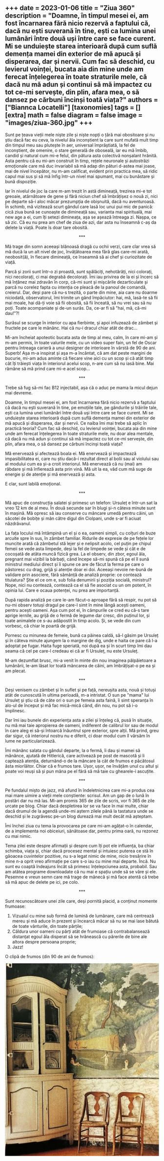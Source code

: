 
+++
date = 2023-01-06
title = "Ziua 360"
description = "Doamne, în timpul mesei ei, am fost încarnarea fără nicio rezervă a faptului că, dacă nu ești suverană în tine, ești ca lumina unei lumânări între două uși între care se face curent. Mi se unduiește starea interioară după cum suflă demența mamei din exterior de mă apucă și disperarea, dar și nervii. Cum fac să deschid, cu levierul voinței, bucata aia din mine unde am ferecat înțelegerea în toate straturile mele, că dacă nu mă adun și continui să mă impactez cu tot ce-mi servește, din plin, afara mea, o să dansez pe cărbuni încinși toată viața?"
authors = ["Biannca Locatelli"]
[taxonomies]
tags = []
[extra]
math = false
diagram = false
image = "images/ziua-360.jpg"
+++
---

Sunt pe țeava vieții mele niște zile și niște nopți o țâră mai obositoare și nu știu dacă fac eu ceva, la nivelul ăla inconștient la care sunt mufată mult timp din timpul meu sau plutește în aer, universal împrăștiată, la fel de inconștient, de omenire, o stare generală de oboseală, iar eu mă îmbib, candid și natural cum mi-e felul, din pătura asta colectivă nonșalant hrănită. Asta pentru că eu mi-am construit în timp, rețele neuronale și autostrăzi emoționale care mă duc invariabil să mă adap din pături d-astea mai joase, mai de nivel începător, nu m-am calificat, evident prin practica mea, să ridic capul mai sus și să mă înfig într-un nivel mai spumant, mai cu bunăstare și bună dispoziție.

Iar în nivelul de joc la care m-am trezit în astă dimineață, trezirea mi-e tot greoaie, atârnătoare de gene și fără niciun chef să îmbrățișez o nouă zi, nici pe departe să-i aloc măcar prezumpția de obișnuită, dacă nu aventuroasă. În schimb, mă vizitează scurt gândul care lasă loc unui pui mic de panică: cică ziua bună se cunoaște de dimineață sau, varianta mai spirituală, mai new age a ei, cum îți setezi dimineața, așa se așează întreaga zi. Nașpa, ce să zic. Că eu nu prea am chef de ziua de azi, dar asta nu înseamnă c-aș da delete la viață. Poate îs doar tare obosită.

<p style="text-align: center;">***</p>

Mă trage din somn aceeași blănoasă dragă cu ochii verzi, care clar vrea să mă ducă la un alt nivel de joc, învățătoarea mea fără glas care-mi arată, neobosit(ă), în fiecare dimineață, ce înseamnă să ai chef și curiozitate de viață.

Parcă și zorii sunt într-o zi proastă, sunt spălăciți, nehotărâți, nici colorați, nici necolorați, ci mai degrabă decolorați. Îmi iau privirea de la ei și încerc să mă înțânez mai zdravăn în corp, că-mi sunt și mișcările dezarticulate și parcă nu corelez fapta cu intenția ce pleacă de la panoul de comandă, creierul. Dar, deși pare că nu-s trezită, o parte din mine, aia care nu doarme niciodată, observatorul, îmi trimite un gând împăciutor: hai, mă, lasă-te să fii mai moale, hai dă-ți voie să fii obosită, să fii înceată, să nu vrei sau să nu poți. Toate acompaniate și de-un surâs. Da, ce-ar fi să "hai, mă, că-mi dau!"?!

Surâsul se scurge în interior cu apa fierbinte, și apoi infuzează de zâmbet și fructele pe care le mănânc. Hai că nu-i dracul chiar atât de drac…

Mi-am încheiat apoteotic bucata asta de timp al meu, calm, în care mi-am și m-am permis, în toate valurile mele, cu un video super fain, un fel de Oscar pentru întreaga carieră a unui designer de interioare în vârstă de 90 de ani. Superb! Așa m-a inspirat și așa m-a încântat, că am dat peste margini de bucurie, mi-am adus aminte că fiecare vine aici cu un scop și că atât timp cât îți trăiești viața în interiorul acelui scop, n-are cum să nu iasă bine. Mai rămâne să mă prind care mi-e acel scop…

<p style="text-align: center;">***</p>

Trebe să fug să-mi fac B12 injectabil, așa că o aduc pe mama la micul dejun mai devreme.

Doamne, în timpul mesei ei, am fost încarnarea fără nicio rezervă a faptului că dacă nu ești suverană în tine, pe emoțiile tale, pe gândurile și trăirile tale, ești ca lumina unei lumânări între două uși între care se face curent. Mi se unduiește starea interioară după cum suflă demența mamei din exterior de mă apucă și disperarea, dar și nervii. Ce naiba îmi mai trebe să aplic în practică teoria? Cum fac să deschid, cu levierul voinței, bucata aia din mine unde am ferecat înțelegerea în toate straturile mele, nu doar alea mentale, că dacă nu mă adun și continui să mă impactez cu tot ce-mi servește, din plin, afara mea, o să dansez pe cărbuni încinși toată viața?

Mă enervează și afectează boala ei. Mă enervează și impactează impasibilitatea ei, care nu știu dacă-i rezultat direct al bolii sau al violului sau al modului cum ea și-a croit interiorul. Mă enervează că nu (mai) am răbdare și mă înfierează asta prin vină. Mă uit la ea, văd cum mă suge de energie și de atenție și mă enervează și asta.

E clar, sunt labilă emoțional.

<p style="text-align: center;">***</p>

Mă apuc de construcția salatei și primesc un telefon: Ursuleț e într-un sat la vreo 12 km de al meu. În două secunde sar în blugi și-n câteva minute sunt în mașină. Mă opresc să iau conserve cu mâncare umedă pentru câini, un săcotei de bobițe și mân către digul din Ciolpani, unde s-ar fi aciuat năzdrăvanul.

La fața locului mă întâmpină un el și o ea, oameni simpli, cu colțuri de buze arcuite spre în sus, în zâmbet familiar. Ridurile de expresie de pe fețele lor muncite arată că zâmbetul stă lejer și e nelipsit acolo, cel puțin pe chipul femeii se vede asta limpede, deși la fel de limpede se vede și cât e de cocoșată de atâta muncă fizică grea. La el observ, din zbor, egoul ăla, pregnant mai vizibil la bărbați, când începe să-mi spună că pe el îl sună ministrul mediului direct și îi spune ce are de făcut la ferma pe care o păstoresc cu drag, grijă și atenție doar ei doi. Aceeași nevoie ne-bună de validare prin asociere, fără sămânță de analiză proprie: ce contează titulatura? Știe el ce om e, sub folia denumirii și poziția socială, ministrul? Nope, nici nu contează, contează ca el să fie asociat cu un om potent, în opinia lui. Care e ocaua potenței, nu prea are importanță.

După rapida analiză pe care le-am făcut-o aproape fără să respir, nu pot să nu-mi observ totuși dragul pe care-l simt în mine lângă acești oameni, pentru acești oameni. Așa cum pot ei, în câmpurile ce cred eu că-s tare aprige iernile, au grijă de o fermă de legume dar cresc, din puținul lor, și toate animalele ce s-au adăpostit în timp acolo. Și, se vede din cum vorbesc, că chiar le poartă de grijă.

Pornesc cu minunea de femeie, bună ca pâinea caldă, să-l găsim pe Ursuleț și în câteva minute ajungem la o margine de dig, unde e haita ce pare că l-a adoptat pe fugar. Haita fuge speriată, noi după ea și în scurt timp îmi dau seama că cel pe care-l credeau ei că ar fi Ursuleț, nu este Ursuleț.

M-am dezumflat brusc, mi-a venit în minte din nou imaginea pâlpâietoare a lumânării, le-am lăsat lor toată mâncarea de câini, am îmbrățișat-o pe ea și am plecat.

<p style="text-align: center;">***</p>

Deși venisem cu zâmbet și în suflet și pe față, nereușita asta, nouă și totuși atât de cunoscută în ultima perioadă, m-a intristat. O sun pe "mama" lui Ursuleț și știu că de câte ori o sun pe femeia asta faină, îi simt speranța în alo-ul de început și mă fac mică-mică când, din nou, nu pot să i-o împlinesc.

Dar îmi iau bunele din experiența asta a zilei și înțeleg că, pusă în situație, nu mă mai taie apropierea de oameni, indiferent de calibrul lor sau de modul în care aleg ei să-și întoarcă înăuntrul spre exterior, spre alții. Mă prind, greu dar sigur, că interiorul nostru nu e diferit, ci doar modul cum îl vărsăm în lume ne particularizează.

Îmi mănânc salata cu gândul departe, la o fermă, îi dau și mamei să mănânce, ajutată de Hitlerică, care activează pe post de mascotă și îi captează atenția, deturnând-o de la mâncare la cât de frumos e păcătosul ăsta miorlăitor. Chiar că e frumos tare. Ușor, ușor, ne învățăm unul cu altul și poate voi reuși să și pun mâna pe el fără să mă taie cu ghearele-i ascuțite.

<p style="text-align: center;">***</p>

Pe fundalul mișto de jazz, mă afund în îndeletnicirea care mi-a produs cea mai mare uimire a vieții mele conștiente: scrisul. Am un gap de o lună în postări dar nu mă las. Mi-am promis 365 de zile de scris, vor fi 365 de zile urcate pe blog. Chiar dacă despletirea lor se va face în mai multe, chiar dacă drumul de la agendă unde-mi aștern zilele până la tastatura unde se deschid și le zugrăvesc pe-un blog durează mai mult decât mă așteptam.

Îmi închei ziua cu tema la provocarea pe care mi-am agățat-o în calendar, de a implementa noi obiceiuri, sănătoase dar, pentru prima oară, nu rezonez cu mai nimic.

Tema zilei este despre afirmații și despre cum îți pot ele influența, ba chiar schimba, viața și, chiar dacă procesez mental și intuiesc puterea ce stă în găoacea cuvintelor pozitive, nu s-a legat nimic de mine, nicio tresărire în mine n-a oprit vreo afirmație pe care s-o iau cu mine mai departe. Încă. Nu sunt eu coaptă îndeajuns încât să primesc înțelepciunea asta, probabil. Sau am atâtea programe downloadate că nu mai e spațiu unde să se vâre și ele. Pesemne e vreun semn care mă trage de mânecă și mă face atentă că trebe să mă apuc de delete pe ici, pe colo.

<p style="text-align: center;">***</p>

Sunt recunoscătoare unei zile care, deși pornită placid, a conținut momente frumoase:
1. Vizualul cu mine sub formă de lumină de lumânare, care mă centrează mereu și mă aduce în prezent și încearcă măcar să nu se mai lase bătută de toate vânturile, din toate părțile;
2. Căldura unor oameni cu părți atât de frumoase că contrabalansează distanțat egoul ăla disperat să se hrănească cu părerile de bine ale altora despre persoana proprie;
3. Jazz!

O clipă de frumos (din 90 de ani de frumos):

<div class="flex justify-center">
  <img src="images/360.jpeg" />
</div>
